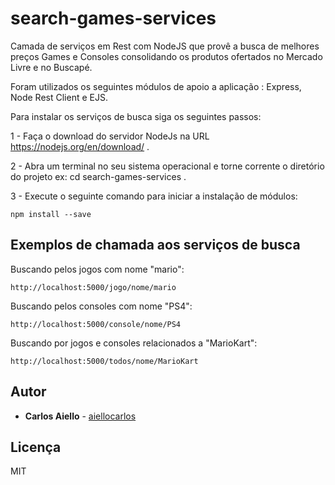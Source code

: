 # search-games-services

Camada de serviços em Rest com NodeJS que provê a busca de melhores preços Games e Consoles consolidando os produtos ofertados no 
Mercado Livre e no Buscapé.

Foram utilizados os seguintes módulos de apoio a aplicação : Express, Node Rest Client e EJS.

Para instalar os serviços de busca siga os seguintes passos:

1 - Faça o download do servidor NodeJs na URL https://nodejs.org/en/download/ .

2 - Abra um terminal no seu sistema operacional e torne corrente o diretório do projeto ex: cd search-games-services .

3 - Execute o seguinte comando para iniciar a instalação de módulos:
```
npm install --save

```

## Exemplos de chamada aos serviços de busca

Buscando pelos jogos com nome "mario":

```
http://localhost:5000/jogo/nome/mario
```

Buscando pelos consoles com nome "PS4":

```
http://localhost:5000/console/nome/PS4
```
Buscando por jogos e consoles relacionados a "MarioKart":

```
http://localhost:5000/todos/nome/MarioKart

```
## Autor

* **Carlos Aiello** - [aiellocarlos](https://github.com/aiellocarlos)

## Licença

MIT 
